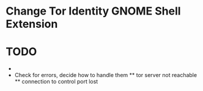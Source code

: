 # Change Tor Identity GNOME Shell Extension

# TODO
*
* Check for errors, decide how to handle them
** tor server not reachable
** connection to control port lost

